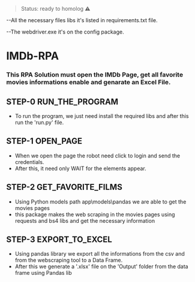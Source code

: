 > Status: ready to homolog ⚠️

--All the necessary files libs it's listed in requirements.txt file.

--The webdriver.exe it's on the config package.

# IMDb-RPA
### This RPA Solution must open the IMDb Page, get all favorite movies informations enable and genarate an Excel File.

## STEP-0 RUN_THE_PROGRAM
+ To run the program, we just need install the required libs and after this run the 'run.py' file.

## STEP-1 OPEN_PAGE
+ When we open the page the robot need click to login and send the credentials.
+ After this, it need only WAIT for the elements appear.


## STEP-2 GET_FAVORITE_FILMS
+ Using Python models path app\models\pandas we are able to get the movies pages
+ this package makes the web scraping in the movies pages using requests and bs4 libs and get the necessary information



## STEP-3 EXPORT_TO_EXCEL
+ Using pandas library we export all the informations from the csv and from the webscraping tool to a Data Frame.
+ After this we generate a '.xlsx' file on the 'Output' folder from the data frame using Pandas lib
